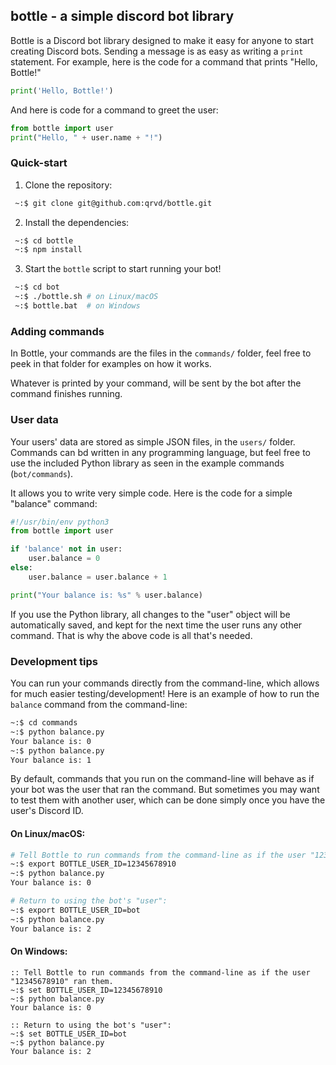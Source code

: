 ## bottle - a simple discord bot library

Bottle is a Discord bot library designed to make it easy for anyone to start creating Discord bots.
Sending a message is as easy as writing a `print` statement. For example, here is the code for a command that
prints "Hello, Bottle!"

```python
print('Hello, Bottle!')
```

And here is code for a command to greet the user:
```python
from bottle import user
print("Hello, " + user.name + "!")
```

### Quick-start

1. Clone the repository:
```bash
 ~:$ git clone git@github.com:qrvd/bottle.git
```

2. Install the dependencies:

```bash
 ~:$ cd bottle
 ~:$ npm install
```

3. Start the `bottle` script to start running your bot!

```bash
 ~:$ cd bot
 ~:$ ./bottle.sh # on Linux/macOS
 ~:$ bottle.bat  # on Windows
```

### Adding commands

In Bottle, your commands are the files in the `commands/` folder, feel free
to peek in that folder for examples on how it works.

Whatever is printed by your command, will be sent by the bot after the command
finishes running.

### User data

Your users' data are stored as simple JSON files, in the `users/` folder.
Commands can bd written in any programming language, but feel free to use
the included Python library as seen in the example commands (`bot/commands`).

It allows you to write very simple code. Here is the code for a simple "balance" command:

```python
#!/usr/bin/env python3
from bottle import user

if 'balance' not in user:
    user.balance = 0
else:
    user.balance = user.balance + 1

print("Your balance is: %s" % user.balance)
```

If you use the Python library, all changes to the "user" object will be automatically saved,
and kept for the next time the user runs any other command. That is why the above code is
all that's needed.

### Development tips

You can run your commands directly from the command-line,
which allows for much easier testing/development! Here is an example
of how to run the `balance` command from the command-line:

```bash
~:$ cd commands
~:$ python balance.py
Your balance is: 0
~:$ python balance.py
Your balance is: 1
```

By default, commands that you run on the command-line will behave as if your bot
was the user that ran the command. But sometimes you may want to test them with another user,
which can be done simply once you have the user's Discord ID.

#### On Linux/macOS:

```bash
# Tell Bottle to run commands from the command-line as if the user "12345678910" ran them.
~:$ export BOTTLE_USER_ID=12345678910 
~:$ python balance.py
Your balance is: 0

# Return to using the bot's "user":
~:$ export BOTTLE_USER_ID=bot
~:$ python balance.py
Your balance is: 2
```

#### On Windows:

```batch
:: Tell Bottle to run commands from the command-line as if the user "12345678910" ran them.
~:$ set BOTTLE_USER_ID=12345678910
~:$ python balance.py 
Your balance is: 0

:: Return to using the bot's "user":
~:$ set BOTTLE_USER_ID=bot
~:$ python balance.py
Your balance is: 2
```
